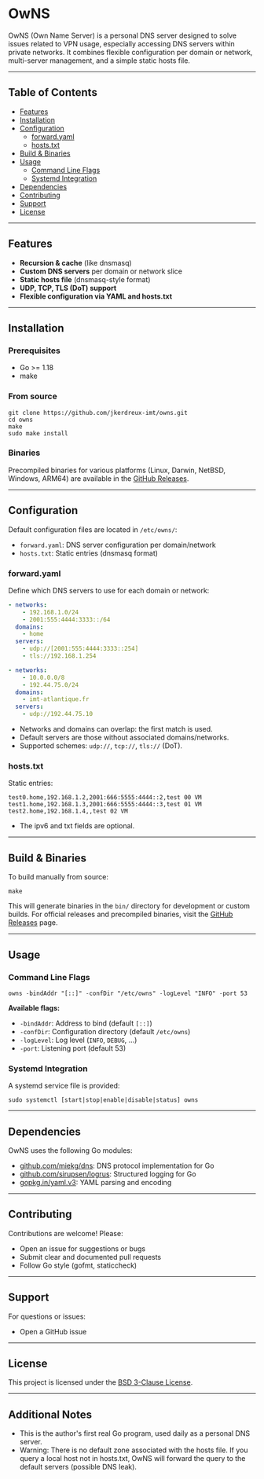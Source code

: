 # OwNS

OwNS (Own Name Server) is a personal DNS server designed to solve issues
related to VPN usage, especially accessing DNS servers within private networks.
It combines flexible configuration per domain or network, multi-server
management, and a simple static hosts file.

---

## Table of Contents
- [Features](#features)
- [Installation](#installation)
- [Configuration](#configuration)
  - [forward.yaml](#forwardyaml)
  - [hosts.txt](#hoststxt)
- [Build & Binaries](#build--binaries)
- [Usage](#usage)
  - [Command Line Flags](#command-line-flags)
  - [Systemd Integration](#systemd-integration)
- [Dependencies](#dependencies)
- [Contributing](#contributing)
- [Support](#support)
- [License](#license)

---

## Features
- **Recursion & cache** (like dnsmasq)
- **Custom DNS servers** per domain or network slice
- **Static hosts file** (dnsmasq-style format)
- **UDP, TCP, TLS (DoT) support**
- **Flexible configuration via YAML and hosts.txt**

---

## Installation

### Prerequisites
- Go >= 1.18
- make

### From source
```shell
git clone https://github.com/jkerdreux-imt/owns.git
cd owns
make
sudo make install
```

### Binaries
Precompiled binaries for various platforms (Linux, Darwin, NetBSD, Windows,
ARM64) are available in the [GitHub Releases](https://github.com/jkerdreux-imt/owns/releases).

---

## Configuration

Default configuration files are located in `/etc/owns/`:
- `forward.yaml`: DNS server configuration per domain/network
- `hosts.txt`: Static entries (dnsmasq format)

### forward.yaml
Define which DNS servers to use for each domain or network:
```yaml
- networks:
    - 192.168.1.0/24
    - 2001:555:4444:3333::/64
  domains:
    - home
  servers:
    - udp://[2001:555:4444:3333::254]
    - tls://192.168.1.254

- networks:
    - 10.0.0.0/8
    - 192.44.75.0/24
  domains:
    - imt-atlantique.fr
  servers:
    - udp://192.44.75.10
```
- Networks and domains can overlap: the first match is used.
- Default servers are those without associated domains/networks.
- Supported schemes: `udp://`, `tcp://`, `tls://` (DoT).

### hosts.txt
Static entries:
```
test0.home,192.168.1.2,2001:666:5555:4444::2,test 00 VM
test1.home,192.168.1.3,2001:666:5555:4444::3,test 01 VM
test2.home,192.168.1.4,,test 02 VM
```
- The ipv6 and txt fields are optional.

---

## Build & Binaries

To build manually from source:
```shell
make
```
This will generate binaries in the `bin/` directory for development or custom builds.
For official releases and precompiled binaries, visit the [GitHub Releases](https://github.com/jkerdreux-imt/owns/releases) page.

---

## Usage

### Command Line Flags
```shell
owns -bindAddr "[::]" -confDir "/etc/owns" -logLevel "INFO" -port 53
```
**Available flags:**
- `-bindAddr`: Address to bind (default `[::]`)
- `-confDir`: Configuration directory (default `/etc/owns`)
- `-logLevel`: Log level (`INFO`, `DEBUG`, ...)
- `-port`: Listening port (default 53)

### Systemd Integration
A systemd service file is provided:
```shell
sudo systemctl [start|stop|enable|disable|status] owns
```

---

## Dependencies

OwNS uses the following Go modules:

- [github.com/miekg/dns](https://github.com/miekg/dns): DNS protocol implementation for Go
- [github.com/sirupsen/logrus](https://github.com/sirupsen/logrus): Structured logging for Go
- [gopkg.in/yaml.v3](https://github.com/go-yaml/yaml): YAML parsing and encoding

---

## Contributing
Contributions are welcome! Please:
- Open an issue for suggestions or bugs
- Submit clear and documented pull requests
- Follow Go style (gofmt, staticcheck)

---

## Support
For questions or issues:
- Open a GitHub issue

---

## License
This project is licensed under the [BSD 3-Clause License](./LICENCE).

---

## Additional Notes
- This is the author's first real Go program, used daily as a personal DNS
  server.
- Warning: There is no default zone associated with the hosts file. If you query
  a local host not in hosts.txt, OwNS will forward the query to the default
  servers (possible DNS leak).
